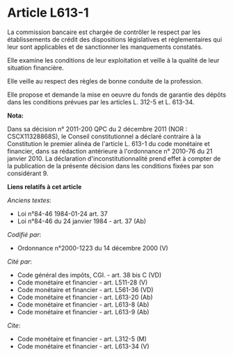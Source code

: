 # Article L613-1

La commission bancaire est chargée de contrôler le respect par les établissements de crédit des dispositions législatives et
réglementaires qui leur sont applicables et de sanctionner les manquements constatés.

Elle examine les conditions de leur exploitation et veille à la qualité de leur situation financière.

Elle veille au respect des règles de bonne conduite de la profession.

Elle propose et demande la mise en oeuvre du fonds de garantie des dépôts dans les conditions prévues par les articles L.
312-5 et L. 613-34.

**Nota:**

Dans sa décision n° 2011-200 QPC du 2 décembre 2011 (NOR : CSCX11328868S), le Conseil constitutionnel a déclaré contraire à
la Constitution le premier alinéa de l'article L. 613-1 du code monétaire et financier, dans sa rédaction antérieure à
l'ordonnance n° 2010-76 du 21 janvier 2010. La déclaration d'inconstitutionnalité prend effet à compter de la publication de
la présente décision dans les conditions fixées par son considérant 9.

**Liens relatifs à cet article**

_Anciens textes_:

  - Loi n°84-46 1984-01-24 art. 37
  - Loi n°84-46 du 24 janvier 1984 - art. 37 (Ab)

_Codifié par_:

  - Ordonnance n°2000-1223 du 14 décembre 2000 (V)

_Cité par_:

  - Code général des impôts, CGI. - art. 38 bis C (VD)
  - Code monétaire et financier - art. L511-28 (V)
  - Code monétaire et financier - art. L561-36 (VD)
  - Code monétaire et financier - art. L613-20 (Ab)
  - Code monétaire et financier - art. L613-8 (Ab)
  - Code monétaire et financier - art. L613-9 (Ab)

_Cite_:

  - Code monétaire et financier - art. L312-5 (M)
  - Code monétaire et financier - art. L613-34 (V)
